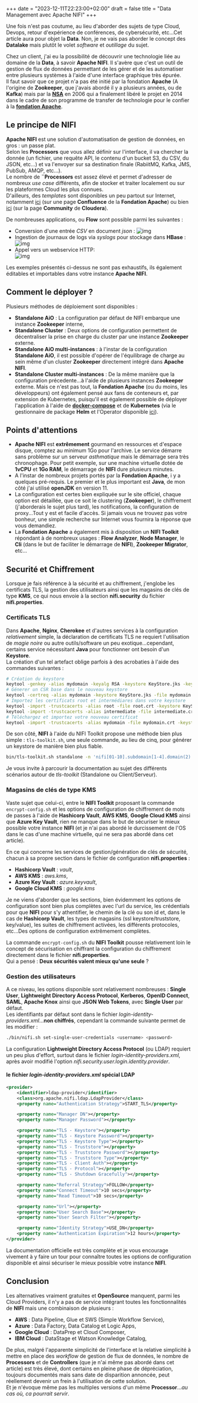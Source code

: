 +++
date = "2023-12-11T22:23:00+02:00"
draft = false
title = "Data Management avec Apache NIFI"
+++ 

Une fois n'est pas coutume, au lieu d'aborder des sujets de type Cloud, Devops, retour d'expérience de conférences, de cybersécurité, etc...Cet article aura pour objet la **Data**. Non, je ne vais pas aborder le concept des **Datalake** mais plutôt le volet *software* et *outillage* du sujet.  

Chez un client, j'ai eu la possibilité de découvrir une technologie liée au domaine de la **Data**, à savoir **Apache NIFI**. Il s'avère que c'est un outil de gestion de flux de données permettant de les gérer et de les automatiser entre plusieurs systèmes à l'aide d'une interface graphique très épurée.  
Il faut savoir que ce projet n'a pas été initié par la fondation **Apache** (A l'origine de **Zookeeper**, que j'avais abordé il y a plusieurs années, ou de **Kafka**) mais par la **[NSA](https://fr.wikipedia.org/wiki/National_Security_Agency)** en 2006 qui a finalement libéré le projet en 2014 dans le cadre de son programme de transfer de technologie pour le confier à la **[fondation Apache](https://www.apache.org/)**.

## Le principe de NIFI
**Apache NIFI** est une solution d'automatisation de gestion de données, en gros : un passe plat.  
Selon les **Processors** que vous allez définir sur l'interface, il va chercher la donnée (un fichier, une requête API, le contenu d'un bucket S3, du CSV, du JSON, etc...) et va l'envoyer sur sa destination finale (RabiitMQ, Kafka, JMS, PubSub, AMQP, etc...).  
Le nombre de **¨Processors** est assez élevé et permet d'adresser de nombreux *use case* différents, afin de stocker et traiter localement ou sur les plateformes Cloud les plus connues.  
D'ailleurs, des *templates* sont disponibles un peu partout sur Internet, notamment [ici](https://cwiki.apache.org/confluence/display/nifi/example+dataflow+templates) (sur une page **Confluence** de la **Fondation Apache**) ou bien [ici](https://community.cloudera.com/t5/Community-Articles/A-Collection-of-NiFi-Examples/ta-p/244334) (sur la page **Community** de **Cloudera**).  

De nombreuses applications, ou **Flow** sont possible parmi les suivantes :  
- Conversion d'une entrée *CSV* en document *json* : 
![img](/images/nifi-1.png)  
- Ingestion de journaux de logs via *syslogs* pour stockage dans **HBase** :   
![img](/images/nifi-2.png)  
- Appel vers un webservice HTTP:  
![img](/images/nifi-3.png) 

Les exemples présentés ci-dessus ne sont pas exhaustifs, ils également éditables et importables dans votre instance **Apache NIFI**.

## Comment le déployer ?
Plusieurs méthodes de déploiement sont disponibles :  
- **Standalone AiO** : La configuration par défaut de NIFI embarque une instance **Zookeeper** interne,  
- **Standalone Cluster** : Deux options de configuration permettent de décentraliser la prise en charge du cluster par une instance **Zookeeper** externe.  
- **Standalone AiO multi-instances** : à l'instar de la configuration **Standalone AiO**, il est possible d'opérer de l'équilibrage de charge au sein même d'un cluster **Zookeeper** directement intégré dans **Apache NIFI**.  
- **Standalone Cluster multi-instances** : De la même manière que la configuration précedente...à l'aide de plusieurs instances **Zookeeper** externe.
Mais ce n'est pas tout, la **Fondation Apache** (ou du moins, les développeurs) ont également pensé aux fans de conteneurs et, par extension de Kubernetes, puisqu'il est également possible de déployer l'application à l'aide de [**docker-compose**]() et de **Kubernetes** (via le gestionnaire de package **Helm** et l'Operator disponible [ici](https://konpyutaika.github.io/nifikop/)).  

## Points d'attentions
- **Apache NIFI** est **extrêmement** gourmand en ressources et d'espace disque, comptez au minimum 1Go pour l'archive. Le service démarre sans problème sur un serveur *asthmatique* mais le démarrage sera très chronophage. Pour petit exemple, sur une machine virtuelle dotée de **1vCPU** et **1Go RAM**, le démarrage de **NIFI** dure plusieurs minutes.  
- A l'instar de nombreux projets portés par la **Fondation Apache**, i y a quelques pré-requis. Le premier et le plus important est **Java**, de mon côté j'ai utilisé **openJDK** en version 11.  
- La configuration est certes bien expliquée sur le site officiel, chaque option est détaillée, que ce soit le clustering (**Zookeeper**), le chiffrement (j'aborderais le sujet plus tard), les notifications, la configuration de proxy...Tout y est et facile d'accès. Si jamais vous ne trouvez pas votre bonheur, une simple recherche sur Internet vous fournira la réponse que vous demandiez.  
- La **Fondation Apache** a également mis à disposition un **NIFI Toolkit** répondant à de nombreux usages : **Flow Analyzer**, **Node Manager**, le **Cli** (dans le but de faciliter le démarrage de **NIFI**), **Zookeeper Migrator**, etc...  

## Securité et Chiffrement
Lorsque je fais référence à la sécurité et au chiffrement, j'englobe les certificats TLS, la gestion des utilisateurs ainsi que les magasins de clés de type **KMS**, ce qui nous envoie à la section **nifi.security** du fichier **nifi.properties**.  

### Certificats TLS
Dans **Apache**, **Nginx**, **Cherokee** et d'autres services à la configuration *relativement* simple, la déclaration de certificats TLS ne requiert l'utilisation de *magie noire* ou autre outils/software un peu exotique...cependant, certains service nécessitant **Java** pour fonctionner ont besoin d'un **Keystore**.  
La création d'un tel artefact oblige parfois à des acrobaties à l'aide des commandes suivantes :  
```bash
# Création du keystore
keytool -genkey -alias mydomain -keyalg RSA -keystore KeyStore.jks -keysize 2048
# Génerer un CSR base dans le nouveau keystore
keytool -certreq -alias mydomain -keystore KeyStore.jks -file mydomain.csr
# Importez les certificats root et intermédiares dans votre keystore
keytool -import -trustcacerts -alias root -file root.crt -keystore KeyStore.jks
keytool -import -trustcacerts -alias intermediate -file intermediate.crt -keystore KeyStore.jks
# Téléchargez et importez votre nouveau certificat
keytool -import -trustcacerts -alias mydomain -file mydomain.crt -keystore KeyStore.jks
```

De son côté, **NIFI** à l'aide du NIFI Toolkit propose une méthode bien plus simple : `tls-toolkit.sh`, une seule commande, au lieu de cinq, pour générer un keystore de manière bien plus fiable.  
```bash
bin/tls-toolkit.sh standalone -n 'nifi[01-10].subdomain[1-4].domain(2)' -C 'CN=username,OU=NIFI' --subjectAlternativeNames 'nifi[21-30].other[2-5].example.com(2)'
```  
Je vous invite à parcourir la documentation au sujet des différents scénarios autour de *tls-toolkit* (Standalone ou Client/Serveur).

### Magasins de clés de type KMS
Vaste sujet que celui-ci, entre le **NIFI Toolkit** proposant la commande `encrypt-config.sh` et les options de configuration de chiffrement de mots de passes à l'aide de **Hashicorp Vault**, **AWS KMS**, **Google Cloud KMS** ainsi que **Azure Key Vault**, rien ne manque dans le but de sécuriser le mieux possible votre instance **NIFI** (et je n'ai pas abordé le durcissement de l'OS dans le cas d'une machine virtuelle, qui ne sera pas abordé dans cet article).  

En ce qui concerne les services de gestion/génération de clés de sécurité, chacun à sa propre section dans le fichier de configuration **nifi.properties** :  
- **Hashicorp Vault** : *vault*,  
- **AWS KMS** : *aws.kms*,  
- **Azure Key Vault** : *azure.keyvault*,  
- **Google Cloud KMS** : *google.kms*  

Je ne viens d'aborder que les sections, bien évidemment les options de configuration sont bien plus complètes avec l'url du service, les crédentials pour que **NIFI** pour s'y athentifier, le chemin de la clé ou son id et, dans le cas de **Hashicorp Vault**, les types de magasins (ssl keystore/truststore, key/value), les suites de chiffrement activées, les différents protocoles, etc...Des options de configuration extrêmement complètes.

La commande `encrypt-config.sh` du **NIFI Toolkit** pousse relativement loin le concept de sécurisation en chiffrant la configuration du chiffrement directement dans le fichier **nifi.properties**.  
Qui a pensé : **Deux sécurités valent mieux qu'une seule** ?

### Gestion des utilisateurs
A ce niveau, les options disponible sont relativement nombreuses : **Single User**, **Lightweight Directory Access Protocol**, **Kerberos**, **OpenID Connect**, **SAML**, **Apache Knox** ainsi que **JSON Web Tokens**, avec **Single User** par défaut.  
Les identifiants par défaut sont dans le fichier *login-identity-providers.xml*...**non chiffrés**, cependant la commande suivante permet de les modifier :  
```bash
./bin/nifi.sh set-single-user-credentials <username> <password>
``` 

La configuration **Lightweight Directory Access Protocol** (ou LDAP) requiert un peu plus d'effort, surtout dans le fichier *login-identity-providers.xml*, après avoir modifié l'option *nifi.security.user.login.identity.provider*.  

#### le fichier *login-identity-providers.xml* spécial LDAP
```xml
<provider>
    <identifier>ldap-provider</identifier>
    <class>org.apache.nifi.ldap.LdapProvider</class>
    <property name="Authentication Strategy">START_TLS</property>

    <property name="Manager DN"></property>
    <property name="Manager Password"></property>

    <property name="TLS - Keystore"></property>
    <property name="TLS - Keystore Password"></property>
    <property name="TLS - Keystore Type"></property>
    <property name="TLS - Truststore"></property>
    <property name="TLS - Truststore Password"></property>
    <property name="TLS - Truststore Type"></property>
    <property name="TLS - Client Auth"></property>
    <property name="TLS - Protocol"></property>
    <property name="TLS - Shutdown Gracefully"></property>

    <property name="Referral Strategy">FOLLOW</property>
    <property name="Connect Timeout">10 secs</property>
    <property name="Read Timeout">10 secs</property>

    <property name="Url"></property>
    <property name="User Search Base"></property>
    <property name="User Search Filter"></property>

    <property name="Identity Strategy">USE_DN</property>
    <property name="Authentication Expiration">12 hours</property>
</provider>
```

La documentation officielle est très complète et je vous encourage vivement à y faire un tour pour connaître toutes les options de configuration disponible et ainsi sécuriser le mieux possible votre instance **NIFI**.

## Conclusion
Les alternatives vraiment gratuites et **OpenSource** manquent, parmi les Cloud Providers, il n'y a pas de service intégrant toutes les fonctionnalités de **NIFI** mais une combinaison de plusieurs :  
- **AWS** : Data Pipeline, Glue et SWS (Simple Workflow Service),  
- **Azure** : Data Factory, Data Catalog et Logic Apps,  
- **Google Cloud** : DataPrep et Cloud Composer,  
- **IBM Cloud** : DataStage et Watson Knowledge Catalog,  

De plus, malgré l'apparente simplicité de l'interface et la relative simplicité à mettre en place des *workflow* de gestion de flux de données, le nombre de **Processors** et de **Controllers** (que je n'ai même pas abordé dans cet article) est très élevé, dont certains en pleine phase de dépréciation, toujours documentés mais sans date de disparition annoncée, peut réellement devenir un frein à l'utilisation de cette solution.  
Et je n'évoque même pas les multiples versions d'un même **Processor**...*au cas où, ca pourrait servir*.